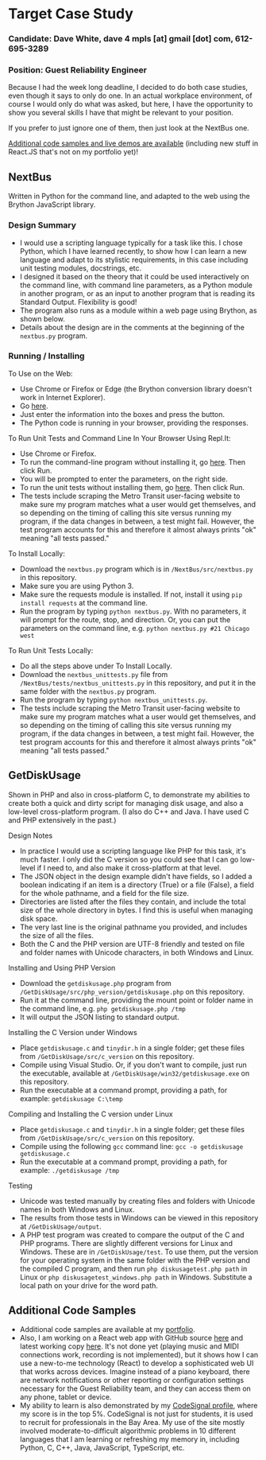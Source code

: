 # Target Case Study
### Candidate: Dave White, dave 4 mpls [at] gmail [dot] com, 612-695-3289
### Position: Guest Reliability Engineer

Because I had the week long deadline, I decided to do both case studies, even though it says to only do one.  In an actual workplace environment, of course I would only do what was asked, but here, I have the opportunity to show you several skills I have that might be relevant to your position.

If you prefer to just ignore one of them, then just look at the NextBus one.

[Additional code samples and live demos are available](#AdditionalCode) (including new stuff in React.JS that's not on my portfolio yet)!

## NextBus
Written in Python for the command line, and adapted to the web using the Brython JavaScript library.

### Design Summary
 * I would use a scripting language typically for a task like this.  I chose Python, which I have learned recently, to show how I can learn a new language and adapt to its stylistic requirements, in this case including unit testing modules, docstrings, etc.
 * I designed it based on the theory that it could be used interactively on the command line, with command line parameters, as a Python module in another program, or as an input to another program that is reading its Standard Output.  Flexibility is good!
 * The program also runs as a module within a web page using Brython, as shown below.
 * Details about the design are in the comments at the beginning of the `nextbus.py` program.

### Running / Installing
To Use on the Web:
 * Use Chrome or Firefox or Edge (the Brython conversion library doesn't work in Internet Explorer).
 * Go [here](https://www.davewhitesoftware.com/target/nextbus.htm).
 * Just enter the information into the boxes and press the button.  
 * The Python code is running in your browser, providing the responses.
 
To Run Unit Tests and Command Line In Your Browser Using Repl.It:
  * Use Chrome or Firefox.
  * To run the command-line program without installing it, go [here](https://repl.it/@dave4mpls/NextBus).  Then click Run.
  * You will be prompted to enter the parameters, on the right side.
  * To run the unit tests without installing them, go [here](https://repl.it/@dave4mpls/NextBusUnitTests).  Then click Run.
  * The tests include scraping the Metro Transit user-facing website to make sure my program matches what a user would get themselves, and so depending on the timing of calling this site versus running my program, if the data changes in between, a test might fail.  However, the test program accounts for this and therefore it almost always prints "ok" meaning "all tests passed."

To Install Locally:
 * Download the `nextbus.py` program which is in `/NextBus/src/nextbus.py` in this repository.
 * Make sure you are using Python 3.
 * Make sure the requests module is installed.  If not, install it using `pip install requests` at the command line.
 * Run the program by typing `python nextbus.py`.  With no parameters, it will prompt for the route, stop, and direction.  Or, you can put the parameters on the command line, e.g. `python nextbus.py #21 Chicago west`
 
 To Run Unit Tests Locally:
  * Do all the steps above under To Install Locally.
  * Download the `nextbus_unittests.py` file from `/NextBus/tests/nextbus_unittests.py` in this repository, and put it in the same folder with the `nextbus.py` program.
  * Run the program by typing `python nextbus_unittests.py`.  
  * The tests include scraping the Metro Transit user-facing website to make sure my program matches what a user would get themselves, and so depending on the timing of calling this site versus running my program, if the data changes in between, a test might fail.  However, the test program accounts for this and therefore it almost always prints "ok" meaning "all tests passed."

## GetDiskUsage
Shown in PHP and also in cross-platform C, to demonstrate my abilities to create both a quick and dirty script for managing disk usage, and also a low-level cross-platform program.  (I also do C++ and Java.  I have used C and PHP extensively in the past.)

Design Notes
 * In practice I would use a scripting language like PHP for this task, it's much faster.  I only did the C version so you could see that I can go low-level if I need to, and also make it cross-platform at that level.
 * The JSON object in the design example didn't have fields, so I added a boolean indicating if an item is a directory (True) or a file (False), a field for the whole pathname, and a field for the file size.
 * Directories are listed after the files they contain, and include the total size of the whole directory in bytes.  I find this is useful when managing disk space.
 * The very last line is the original pathname you provided, and includes the size of all the files.
 * Both the C and the PHP version are UTF-8 friendly and tested on file and folder names with Unicode characters, in both Windows and Linux.

Installing and Using PHP Version
 * Download the `getdiskusage.php` program from `/GetDiskUsage/src/php_version/getdiskusage.php` on this repository.
 * Run it at the command line, providing the mount point or folder name in the command line, e.g. `php getdiskusage.php /tmp`
 * It will output the JSON listing to standard output.

Installing the C Version under Windows
 * Place `getdiskusage.c` and `tinydir.h` in a single folder; get these files from `/GetDiskUsage/src/c_version` on this repository.
 * Compile using Visual Studio.  Or, if you don't want to compile, just run the executable, available at `/GetDiskUsage/win32/getdiskusage.exe` on this repository.
 * Run the executable at a command prompt, providing a path, for example: `getdiskusage C:\temp`

Compiling and Installing the C version under Linux
 * Place `getdiskusage.c` and `tinydir.h` in a single folder; get these files from `/GetDiskUsage/src/c_version` on this repository.
 * Compile using the following `gcc` command line: `gcc -o getdiskusage getdiskusage.c`
 * Run the executable at a command prompt, providing a path, for example: `./getdiskusage /tmp`

Testing
 * Unicode was tested manually by creating files and folders with Unicode names in both Windows and Linux.
 * The results from those tests in Windows can be viewed in this repository at `/GetDiskUsage/output`.  
 * A PHP test program was created to compare the output of the C and PHP programs.  There are slightly different versions for Linux and Windows.  These are in `/GetDiskUsage/test`.  To use them, put the version for your operating system in the same folder with the PHP version and the compiled C program, and then run `php diskusagetest.php path` in Linux or `php diskusagetest_windows.php path` in Windows.  Substitute a local path on your drive for the word path.
 
## <a name="AdditionalCode"></a>Additional Code Samples

* Additional code samples are available at my [portfolio](https://www.davewhitesoftware.com).
* Also, I am working on a React web app with GitHub source [here](https://www.github.com/dave4mpls/autoaccompany) and latest working copy [here](http://www.davewhitesoftware.com/autoaccompany).  It's not done yet (playing music and MIDI connections work, recording is not implemented), but it shows how I can use a new-to-me technology (React) to develop a sophisticated web UI that works across devices.  Imagine instead of a piano keyboard, there are network notifications or other reporting or configuration settings necessary for the Guest Reliability team, and they can access them on any phone, tablet or device.  
* My ability to learn is also demonstrated by my [CodeSignal profile](https://app.codesignal.com/profile/dave_w11), where my score is in the top 5%.  CodeSignal is not just for students, it is used to recruit for professionals in the Bay Area.  My use of the site mostly involved moderate-to-difficult algorithmic problems in 10 different languages that I am learning or refreshing my memory in, including Python, C, C++, Java, JavaScript, TypeScript, etc.

